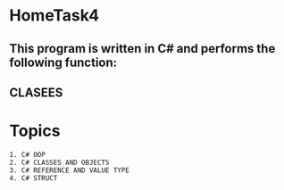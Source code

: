# HomeTask4

## This program is written in C# and performs the following function:

## CLASEES

# Topics

```
1. C# OOP
2. C# CLASSES AND OBJECTS
3. C# REFERENCE AND VALUE TYPE
4. C# STRUCT
```
